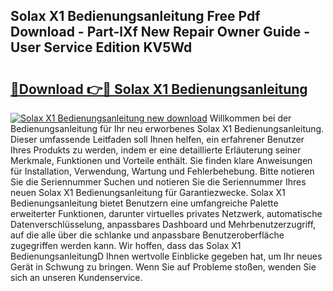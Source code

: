 ## Solax X1 Bedienungsanleitung Free Pdf Download - Part-lXf New Repair Owner Guide - User Service Edition KV5Wd

# <h2><a href="http://df0mqe.blite.top/?on=Solax+X1+Bedienungsanleitung">🔗Download 👉🔴 Solax X1 Bedienungsanleitung</a></h2>

[![Solax X1 Bedienungsanleitung new download](https://i.imgur.com/lujVjoI.png)](http://df0mqe.blite.top/?on=Solax+X1+Bedienungsanleitung)
Willkommen bei der Bedienungsanleitung für Ihr neu erworbenes Solax X1 Bedienungsanleitung. Dieser umfassende Leitfaden soll Ihnen helfen, ein erfahrener Benutzer Ihres Produkts zu werden, indem er eine detaillierte Erläuterung seiner Merkmale, Funktionen und Vorteile enthält. Sie finden klare Anweisungen für Installation, Verwendung, Wartung und Fehlerbehebung. Bitte notieren Sie die Seriennummer Suchen und notieren Sie die Seriennummer Ihres neuen Solax X1 Bedienungsanleitung für Garantiezwecke. Solax X1 Bedienungsanleitung bietet Benutzern eine umfangreiche Palette erweiterter Funktionen, darunter virtuelles privates Netzwerk, automatische Datenverschlüsselung, anpassbares Dashboard und Mehrbenutzerzugriff, auf die alle über die schlanke und anpassbare Benutzeroberfläche zugegriffen werden kann. Wir hoffen, dass das Solax X1 BedienungsanleitungD Ihnen wertvolle Einblicke gegeben hat, um Ihr neues Gerät in Schwung zu bringen. Wenn Sie auf Probleme stoßen, wenden Sie sich an unseren Kundenservice.
